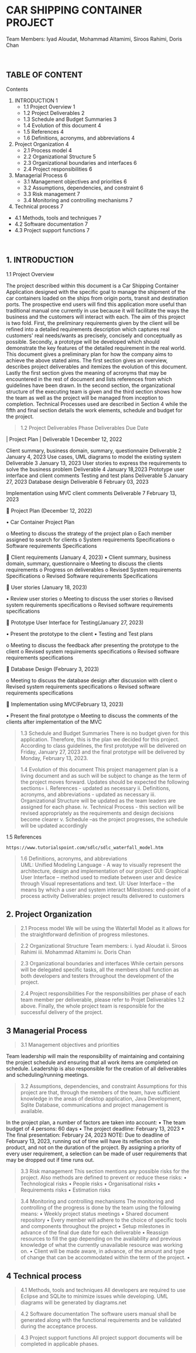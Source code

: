  # CAR SHIPPING CONTAINER PROJECT
Team Members: Iyad Aloudat, Mohammad Altamimi, Siroos Rahimi, Doris Chan
 
 
## TABLE OF CONTENT
Contents

1. INTRODUCTION	1
   - 1.1 Project Overview	1
   - 1.2 Project Deliverables	2
   - 1.3 Schedule and Budget Summaries	3
   - 1.4  Evolution of this document	4
   - 1.5  References	4 
   - 1.6 Definitions, acronyms, and abbreviations	4
2. Project Organization	4
   - 2.1  Process model	4
   - 2.2 Organizational Structure	5
   - 2.3 Organizational boundaries and interfaces	6
   - 2.4 Project responsibilities	6
3. Managerial Process	6
   - 3.1 Management objectives and priorities	6
   - 3.2 Assumptions, dependencies, and constraint	6
   - 3.3 Risk management	7
   - 3.4 Monitoring and controlling mechanisms	7
4.  Technical process	7
   - 4.1 Methods, tools and techniques	7
   - 4.2 Software documentation	7
   - 4.3 Project support functions	7


 
 
## 1. INTRODUCTION

1.1 Project Overview

The project described within this document is a Car  Shipping Container Application designed with the specific goal  to manage the shipment of the car containers loaded on the ships from origin ports, transit and destination ports. The prospective end users will find this application more useful than traditional manual one currently in use because it will facilitate the ways the business and the customers will interact with each. The aim of this project is two fold. First, the preliminary requirements given by the client will be refined into a detailed requirements description which captures real customers' real needs/wants as precisely, concisely and conceptually as possible. Secondly, a prototype will be developed which should demonstrate the key features of the detailed requirement in the real world. This document gives a preliminary plan for how the company aims to achieve the above stated aims. The first section gives an overview, describes project deliverables and itemizes the evolution of this document. Lastly the first section gives the meaning of acronyms that may be encountered in the rest of document and lists references from which guidelines have been drawn. In the second section, the organizational structure of the executing team is given and the third section shows how the team as well as the project will be managed from inception to completion. Technical Processes used are described in Section 4 while the fifth and final section details the work elements, schedule and budget for the project.
 
> 1.2 Project Deliverables
Phase	Deliverables	Due Date

| Project Plan | Deliverable 1	December 12, 2022

Client summary, business domain, summary, questionnaire
	Deliverable 2	January 4, 2023
Use cases, UML diagrams to model the existing system
	Deliverable 3	January 13, 2023
User stories to express the requirements to solve the business problem
	Deliverable 4	January 18,2023
Prototype user interface and client comments
Testing and test plans
	Deliverable 5	January 27, 2023
Database design	Deliverable 6	February 03, 2023

Implementation using MVC client comments
	Deliverable 7	February 13, 2023


	Project Plan  (December 12, 2022)

•	Car Container Project Plan

o	Meeting to discuss the strategy of the project plan
o	Each member assigned to search for clients
o	System requirements Specifications
o	Software requirements Specifications


	Client requirements (January 4, 2023)
•	Client summary, business domain, summary, questionnaire 
o	Meeting to discuss the clients requirements
o	Progress on deliverables
o	Revised System requirements Specifications
o	Revised Software requirements Specifications

	User stories (January 18, 2023)

•	Review user stories
o	Meeting to discuss the user stories
o	Revised system requirements specifications
o	Revised software requirements specifications

	Prototype User Interface for Testing(January 27, 2023)

•	Present the prototype to the client
•	Testing  and Test plans

o	Meeting to discuss the feedback after presenting the prototype to the client
o	Revised system requirements specifications
o	Revised software requirements specifications

	Database Design (February 3, 2023)

o	Meeting to discuss  the database design after discussion with client
o	Revised system requirements specifications
o	Revised software requirements specifications

	Implementation using MVC(February 13, 2023)

•	Present the final prototype 
o	Meeting to discuss the comments of the clients after implementation of the MVC 


> 1.3 Schedule and Budget Summaries
	There is no budget given for this application. Therefore, this is the plan we decided for this project. According to class guidelines, the  first prototype will be delivered on Friday, January 27, 2023 and the final prototype will be delivered by Monday,  February  13, 2023.

> 1.4  Evolution of this document
This project management plan is a living document and as such will be subject to change as the term of the project moves forward.  Updates should be expected the following sections=
i.	References  - updated as necessary
ii.	Definitions, acronyms, and abbreviations - updated as necessary
iii.	Organizational Structure will be updated as the team leaders are assigned for each phase.
iv.	Technical Process - this section will be revised appropriately as the requirements and design decisions become clearer 
v.	Schedule –as the project progresses, the schedule will be updated accordingly

1.5  References

	https://www.tutorialspoint.com/sdlc/sdlc_waterfall_model.htm
> 1.6 Definitions, acronyms, and abbreviations	
UML: Unified Modeling Language -  A way to visually represent the architecture, design and 		implementation  of our project
GUI:  Graphical User Interface – method  used to mediate between user and device through
	Visual representations and text.
UI:  User Interface – the means by which a user and system interact
Milestones:  end-point of a process activity
Deliverables: project results delivered to customers

## 2. Project Organization

> 2.1  Process model
We will be using the Waterfall Model as it allows for the straightforward definition of progress milestones.
 
> 2.2 Organizational Structure
	Team members: 
i.	Iyad Aloudat
ii.	Siroos Rahimi
iii.	Mohammad Altamimi
iv.	Doris Chan
 
	
> 2.3 Organizational boundaries and interfaces
While certain persons will be delegated specific tasks, all the members shall function as both developers and testers throughout the development of the project.

> 2.4 Project responsibilities
For the responsibilities per phase of each team member per deliverable, please refer to Projet Deliverables 1.2 above. Finally, the whole project team is responsible for the successful  delivery of the project. 

## 3 Managerial Process

> 3.1 Management objectives and priorities
	
Team leadership will main the responsibility of maintaining and containing the project schedule and ensuring that all work items are completed on schedule. Leadership  is also responsible for the creation of all deliverables and scheduling/running meetings.

> 3.2 Assumptions, dependencies, and constraint
Assumptions for this project are that, through the members of the team, have sufficient  knowledge in the areas of desktop application, Java Development, Sqlite Database, communications and project management is available.

In the project plan, a number of factors are taken into account:
•	The team budget of 4 persons:  60 days
•	The project deadline: February 13, 2023
•	The final presentation: February 24, 2023
NOTE: Due to deadline of February 13, 2023, running out of time will have its reflection on the product, and not on the duration of the project. By assigning a priority of every user requirement, a selection can be made of user requirements that may be dropped  out if time runs out. 

> 3.3 Risk management
This section mentions any possible risks for the project. Also methods are defined to prevent or reduce these risks:
•	Technological risks
•	People risks
•	Organisational risks
•	Requirements risks
•	Estimation risks

> 3.4 Monitoring and controlling mechanisms
The monitoring and controlling  of the  progress is done by the team using the following means:
•	Weekly project status meetings
•	Shared document repository
•	Every member will adhere to the choice of specific tools and components throughout the project
•	Setup milestones in advance of the final due date for each deliverable
•	Reassign resources to fill the gap depending on the availability and previous knowledge of what the currently unavailable resource was working on.
•	Client will be made aware, in advance, of the amount and type of change that can be accommodated within the term of the project.
•

## 4  Technical process

> 4.1 Methods, tools and techniques
All developers are required to use Eclipse and SQLite to minimize issues while developing.
UML diagrams will be generated by diagrams.net

> 4.2 Software documentation
The software users manual shall be generated along with the functional requirements and be validated during the acceptance process. 

> 4.3 Project support functions
All project support documents will be completed in applicable phases.


